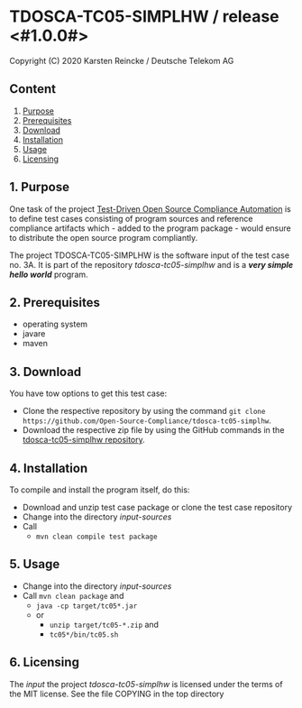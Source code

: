 # TDOSCA-TC05-SIMPLHW / release <#1.0.0#>

Copyright (C) 2020 Karsten Reincke / Deutsche Telekom AG

## Content
1. [Purpose](#pur)
2. [Prerequisites](#prq)
3. [Download](#dlo)
4. [Installation](#ins)
5. [Usage](#use)
6. [Licensing](#lic)

## 1. Purpose <a id="pur"></a>
One task of the project [Test-Driven Open Source Compliance Automation](https://github.com/Open-Source-Compliance/tdosca) is to define test cases consisting of program sources and reference compliance artifacts which - added to the program package - would ensure to distribute the open source program compliantly.

The project TDOSCA-TC05-SIMPLHW is the software input of the test case no. 3A. It is part of the repository *tdosca-tc05-simplhw* and is a ***very simple hello world*** program.

## 2. Prerequisites <a id="prq"></a>
* operating system
* javare
* maven


## 3. Download <a id="dlo"></a>

You have tow options to get this test case:

* Clone the respective repository by using the command ``git clone https://github.com/Open-Source-Compliance/tdosca-tc05-simplhw``.
* Download the respective zip file by using the GitHub commands in the [tdosca-tc05-simplhw repository](https://github.com/Open-Source-Compliance/tdosca-tc05-simplhw).

## 4. Installation <a id="ins"></a>
To compile and install the program itself, do this:
* Download and unzip test case package or clone the test case repository
* Change into the directory *input-sources*
* Call
  - ``mvn clean compile test package``

## 5. Usage <a id="use"></a>
* Change into the directory *input-sources*
* Call ``mvn clean package`` and
  - ``java -cp target/tc05*.jar ``
  - or
    - ``unzip target/tc05-*.zip`` and
    - ``tc05*/bin/tc05.sh``

## 6. Licensing <a id="lic"></a>

The *input* the project *tdosca-tc05-simplhw* is licensed under the terms of the MIT license. See the file COPYING in the top directory
